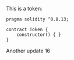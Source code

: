 This is a token: 

```
pragma solidity ^0.8.13;

contract Token {
    constructor() { }
}

```

Another update 16